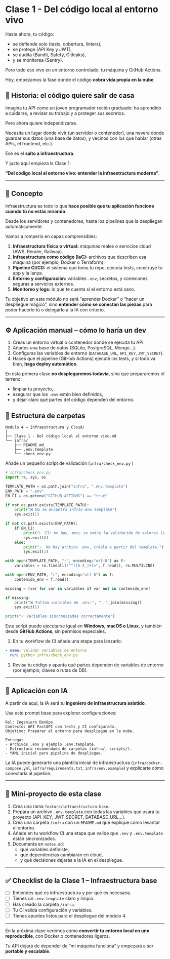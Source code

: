 # Clase 1 - Del código local al entorno vivo

Hasta ahora, tu código:

- se defiende solo (tests, cobertura, linters),
- se protege (API Key y JWT),
- se audita (Bandit, Safety, Gitleaks),
- y se monitorea (Sentry).

Pero todo eso vive en un entorno controlado: tu máquina y GitHub Actions.

Hoy, empezamos la fase donde el código **cobra vida propia en la nube**.

## 🧩 Historia: el código quiere salir de casa

Imagina tu API como un joven programador recién graduado: ha aprendido a cuidarse, a revisar su trabajo y a proteger sus secretos.

Pero ahora quiere independizarse.

Necesita un lugar donde vivir (un servidor o contenedor), una nevera donde guardar sus datos (una base de datos), y vecinos con los que hablar (otras APIs, el frontend, etc.).

Ese es el **salto a infraestructura**.

Y justo aquí empieza la Clase 1:

**“Del código local al entorno vivo: entender la infraestructura moderna”**.

---

## 🧠 Concepto

Infraestructura es todo lo que **hace posible que tu aplicación funcione cuando tú no estás mirando**.

Desde los servidores y contenedores, hasta los pipelines que la despliegan automáticamente.

Vamos a romperlo en capas comprensibles:

1. **Infraestructura física o virtual:** máquinas reales o servicios cloud (AWS, Render, Railway).
2. **Infraestructura como código (IaC):** archivos que describen esa máquina (por ejemplo, Docker o Terraform).
3. **Pipeline CI/CD:** el sistema que toma tu repo, ejecuta tests, construye tu app y la lanza.
4. **Entorno y configuración:** variables `.env`, secretos, y conexiones seguras a servicios externos.
5. **Monitoreo y logs:** lo que te cuenta si el entorno está sano.

Tu objetivo en este módulo no será “aprender Docker” o “hacer un despliegue mágico”, sino **entender cómo se conectan las piezas** para poder hacerlo tú o delegarlo a la IA con criterio.

---

## ⚙️ Aplicación manual – cómo lo haría un dev

1. Creas un entorno virtual o contenedor donde se ejecuta tu API.
2. Añades una base de datos (SQLite, PostgreSQL, Mongo…).
3. Configuras las variables de entorno (`DATABASE_URL`, `API_KEY`, `JWT_SECRET`).
4. Haces que el pipeline (GitHub Actions) ejecute los tests, y si todo va bien, **haga deploy automático**.

En esta primera clase **no desplegaremos todavía**, sino que prepararemos el terreno:

- limpiar tu proyecto,
- asegurar que los `.env` estén bien definidos,
- y dejar claro qué partes del código dependen del entorno.

## 📂 Estructura de carpetas

```
Modulo 4 – Infraestructura y Cloud/
│
├── Clase 1 - Del código local al entorno vivo.md
└── infra/
    ├── README.md
    ├── .env.template
    └── check_env.py

```

Añade un pequeño script de validación (`infra/check_env.py` )

```python
# infra/check_env.py
import re, sys, os

TEMPLATE_PATH = os.path.join("infra", ".env.template")
ENV_PATH = ".env"
EN_CI = os.getenv("GITHUB_ACTIONS") == "true"

if not os.path.exists(TEMPLATE_PATH):
    print("❌ No se encontró infra/.env.template")
    sys.exit(1)

if not os.path.exists(ENV_PATH):
    if EN_CI:
        print("ℹ️  CI: no hay .env; se omite la validación de valores (solo se valida en local).")
        sys.exit(0)
    else:
        print("⚠️  No hay archivo .env, créalo a partir del template.")
        sys.exit(1)

with open(TEMPLATE_PATH, "r", encoding="utf-8") as f:
    variables = re.findall(r"^([A-Z_]+)=", f.read(), re.MULTILINE)

with open(ENV_PATH, "r", encoding="utf-8") as f:
    contenido_env = f.read()

missing = [var for var in variables if var not in contenido_env]

if missing:
    print("❌ Faltan variables en .env:", ", ".join(missing))
    sys.exit(1)

print("✅ Variables sincronizadas correctamente")


```

Este script puede ejecutarse igual en **Windows, macOS o Linux**, y también desde **GitHub Actions**, sin permisos especiales.

1. En tu workflow de CI añade una etapa para lanzarlo:

```yaml
- name: Validar variables de entorno
  run: python infra/check_env.py
```

1. Revisa tu código y apunta qué partes dependen de variables de entorno (por ejemplo, claves o rutas de DB).

---

## 🤖 Aplicación con IA

A partir de aquí, la IA será tu **ingeniero de infraestructura asistido**.

Usa este prompt base para explorar configuraciones:

```
Rol: Ingeniero DevOps.
Contexto: API FastAPI con tests y CI configurado.
Objetivo: Preparar el entorno para despliegue en la nube.

Entrega:
- Archivos .env y ejemplo .env.template.
- Estructura recomendada de carpetas (infra/, scripts/).
- YAML inicial para pipeline de despliegue.

```

La IA puede generarte una plantilla inicial de infraestructura (`infra/docker-compose.yml`, `infra/requirements.txt`, `infra/env.example`) y explicarte cómo conectarla al pipeline.

---

## 🧪 Mini-proyecto de esta clase

1. Crea una rama `feature/infraestructura-base`.
2. Prepara un archivo `.env.template` con todas las variables que usará tu proyecto (API_KEY, JWT_SECRET, DATABASE_URL...).
3. Crea una carpeta `/infra` con un `README.md` que explique cómo levantar el entorno.
4. Añade en tu workflow CI una etapa que valide que `.env` y `.env.template` están sincronizados.
5. Documenta en `notes.md`:
    - qué variables definiste,
    - qué dependencias cambiarán en cloud,
    - y qué decisiones dejarás a la IA en el despliegue.

---

## ✅ Checklist de la Clase 1 – Infraestructura base

- [ ]  Entiendes qué es infraestructura y por qué es necesaria.
- [ ]  Tienes un `.env.template` claro y limpio.
- [ ]  Has creado la carpeta `/infra`.
- [ ]  Tu CI valida configuración y variables.
- [ ]  Tienes apuntes listos para el despliegue del módulo 4.

---

En la próxima clase veremos cómo **convertir tu entorno local en uno reproducible**, con Docker o contenedores ligeros.

Tu API dejará de depender de “mi máquina funciona” y empezará a ser **portable y escalable**.